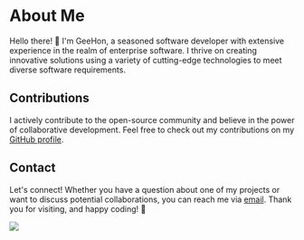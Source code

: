 # About Me

Hello there! 👋 I'm GeeHon, a seasoned software developer with extensive experience in the realm of enterprise software. I thrive on creating innovative solutions using a variety of cutting-edge technologies to meet diverse software requirements.

## Contributions

I actively contribute to the open-source community and believe in the power of collaborative development. Feel free to check out my contributions on my [GitHub profile](https://github.com/geehon).

## Contact

Let's connect! Whether you have a question about one of my projects or want to discuss potential collaborations, you can reach me via [email](mailto:liaoliaoliao70@gmail.com). Thank you for visiting, and happy coding! 🚀

<a href="#">
  <img align="left" src="https://github-readme-stats.vercel.app/api/top-langs/?username=geehon&layout=compact&langs_count=10&hide=html,css,Dockerfile,Makefile,shell,less">
</a>
